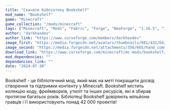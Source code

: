 ```yaml
---
title: "Скачати бібліотеку Bookshelf"
mod_name: "Bookshelf"
game: "Minecraft"
game_collection: "/mods/minecraft"
tags: ["Minecraft", "Mods", "Fabric", "Forge", "NeoForge", "1.16.5", "1.20", "1.20.1", "1.20.2", "1.20.3", "1.20.4", "1.21.1"]
author: "darkhaxdev"
author_link: "https://www.curseforge.com/members/darkhaxdev"
image_first: "https://media.forgecdn.net/avatars/thumbnails/981/432/64/64/638488256947873195.png"
image_second: "https://media.forgecdn.net/attachments/356/665/hand_command.png"
download_link: "https://www.curseforge.com/minecraft/mc-mods/bookshelf/files/all?page=1&amp;pageSize=20"
mod_dependencies: ""
dependencies_link: ""
date: "2024-07-30"
---
```


Bookshelf - це бібліотечний мод, який має на меті покращити досвід створення та підтримки контенту у Minecraft. Bookshelf містить колекцію коду, фреймворків, утиліт та інших ресурсів, які я збирав протягом багатьох років. Бібліотеці Bookshelf довіряють мільйони гравців і її використовують понад 42 000 проектів!